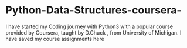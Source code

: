 # Python-Data-Structures-coursera-
I have started my Coding journey with Python3 with a popular course provided by Coursera, taught by D.Chuck , from University of Michigan. I have saved my course assignments here 
